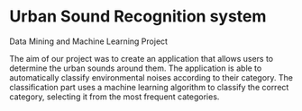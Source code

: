 # Urban Sound Recognition system

Data Mining and Machine Learning Project

The aim of our project was to create an application that allows users to determine the urban sounds around them. The application is able to automatically classify environmental noises according to their category. The classification part uses a machine learning algorithm to classify the correct category, selecting it from the most frequent categories.
